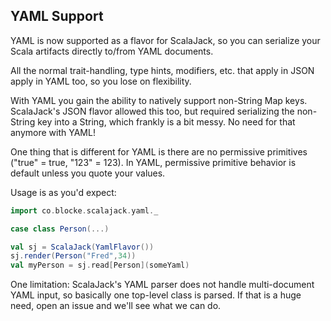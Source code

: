## YAML Support

YAML is now supported as a flavor for ScalaJack, so you can serialize your Scala artifacts directly to/from YAML documents.

All the normal trait-handling, type hints, modifiers, etc. that apply in JSON apply in YAML too, so you lose on flexibility.

With YAML you gain the ability to natively support non-String Map keys.  ScalaJack's JSON flavor allowed this too, but required serializing the non-String key into a String, which frankly is a bit messy.  No need for that anymore with YAML!

One thing that is different for YAML is there are no permissive primitives ("true" = true, "123" = 123).  In YAML, permissive primitive behavior is default unless you quote your values.

Usage is as you'd expect:
```scala
import co.blocke.scalajack.yaml._

case class Person(...)

val sj = ScalaJack(YamlFlavor())
sj.render(Person("Fred",34))
val myPerson = sj.read[Person](someYaml)
```
One limitation:  ScalaJack's YAML parser does not handle multi-document YAML input, so basically one top-level class is parsed.  If that is a huge need, open an issue and we'll see what we can do.